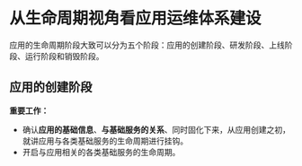 # 从生命周期视角看应用运维体系建设
应用的生命周期阶段大致可以分为五个阶段：应用的创建阶段、研发阶段、上线阶段、运行阶段和销毁阶段。
## 应用的创建阶段
**重要工作：**

 - 确认**应用的基础信息**、**与基础服务的关系**、同时固化下来，从应用创建之初，就讲应用与各类基础服务的生命周期进行挂钩。
 - 开启与应用相关的各类基础服务的生命周期。


<!--stackedit_data:
eyJoaXN0b3J5IjpbLTM3MTYyNDI4OF19
-->